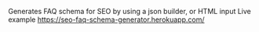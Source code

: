 Generates FAQ schema for SEO by using a json builder, or HTML input
Live example https://seo-faq-schema-generator.herokuapp.com/
